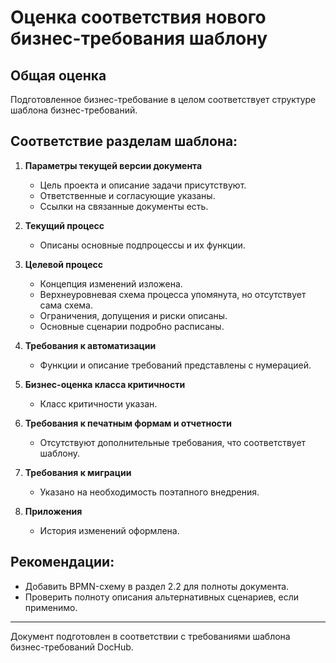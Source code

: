 # Оценка соответствия нового бизнес-требования шаблону

## Общая оценка
Подготовленное бизнес-требование в целом соответствует структуре шаблона бизнес-требований.

## Соответствие разделам шаблона:

1. **Параметры текущей версии документа**
   - Цель проекта и описание задачи присутствуют.
   - Ответственные и согласующие указаны.
   - Ссылки на связанные документы есть.

2. **Текущий процесс**
   - Описаны основные подпроцессы и их функции.

3. **Целевой процесс**
   - Концепция изменений изложена.
   - Верхнеуровневая схема процесса упомянута, но отсутствует сама схема.
   - Ограничения, допущения и риски описаны.
   - Основные сценарии подробно расписаны.

4. **Требования к автоматизации**
   - Функции и описание требований представлены с нумерацией.

5. **Бизнес-оценка класса критичности**
   - Класс критичности указан.

6. **Требования к печатным формам и отчетности**
   - Отсутствуют дополнительные требования, что соответствует шаблону.

7. **Требования к миграции**
   - Указано на необходимость поэтапного внедрения.

8. **Приложения**
   - История изменений оформлена.

## Рекомендации:
- Добавить BPMN-схему в раздел 2.2 для полноты документа.
- Проверить полноту описания альтернативных сценариев, если применимо.

---

Документ подготовлен в соответствии с требованиями шаблона бизнес-требований DocHub.